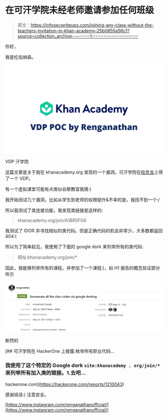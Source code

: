 # 在可汗学院未经老师邀请参加任何班级

> 原文：<https://infosecwriteups.com/joining-any-class-without-the-teachers-invitation-in-khan-academy-25b0855a56c1?source=collection_archive---------1----------------------->

你好，

我是伦加纳森。

![](img/f8821e36bbb8c9c89a12fe240f610866.png)

VDP 汗学院

这篇文章是关于我在 khanacademy.org 发现的一个漏洞。可汗学院在[哈克龙](https://hackerone.com/khanacademy)上得了一个 VDP。

有一个虚拟课堂可能有点类似谷歌教室我猜:)

我开始测试几个漏洞，比如从学生到老师的权限提升&不幸的是，我找不到一个:/

所以我测试了类连接功能，我发现类链接是这样的:

> khanacademy.org/join/A1B95FG6

我测试了 IDOR 并寻找相似的类代码。但是正确代码的机会非常少，大多数都返回 404:(

所以为了简单起见，我使用了下面的 google dork 来列举所有的类代码:

> 网址:khanacademy.org/join/*

因此，我能够列举所有的课程，并参加了一个课程:)，如 H1 报告的概念验证部分所示

![](img/808272cf0992614a1f3bbf359465cef8.png)

断然的

[](https://hackerone.com/reports/1210043) [## 可汗学院在 HackerOne 上披露:枚举所有职业代码...

### 我使用了这个特定的 Google dork ` site:khanacademy . org/join/* `来列举所有加入类的链接。1.去吧…

hackerone.com](https://hackerone.com/reports/1210043) 

感谢阅读:)
注意安全。

[https://www.instagram.com/renganathanofficial/](https://www.instagram.com/renganathanofficial/)
